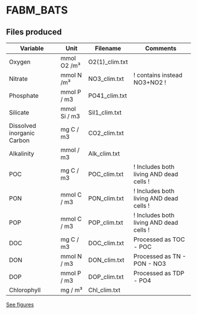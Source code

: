 # FABM_BATS

## Files produced

| Variable                   | Unit         | Filename        | Comments               |
| -------------------------- | ------------ | --------------- |----------------------- |
| Oxygen                     | mmol O2 /m³  | O2(1)\_clim.txt |                        |
| Nitrate                    | mmol N /m³   | NO3\_clim.txt   | ! contains instead NO3+NO2 !|
| Phosphate                  | mmol P / m3  | PO41\_clim.txt  |                             |
| Silicate                   | mmol Si / m3 | Sil1\_clim.txt  |  |
| Dissolved inorganic Carbon | mg C / m3    | CO2\_clim.txt   |  |
| Alkalinity                 | mmol / m3    | Alk\_clim.txt   |
| POC                        | mg C / m3  | POC\_clim.txt   | ! Includes both living AND dead cells !  |
| PON                        | mmol C / m3  | PON\_clim.txt   | ! Includes both living AND dead cells !  |
| POP                        | mmol C / m3  | POP\_clim.txt   | ! Includes both living AND dead cells !     |
| DOC                        | mg  C / m3  | DOC\_clim.txt   | Processed as TOC - POC  |
| DON                        | mmol N / m3  | DON\_clim.txt   | Processed as TN - PON - NO3  |
| DOP                        | mmol P / m3  | DOP\_clim.txt   | Processed as TDP - PO4     |
| Chlorophyll                | mg / m³      | Chl\_clim.txt   |                            |

[See figures](GOTM_INPUT_CLIM/BatsClims.png)
